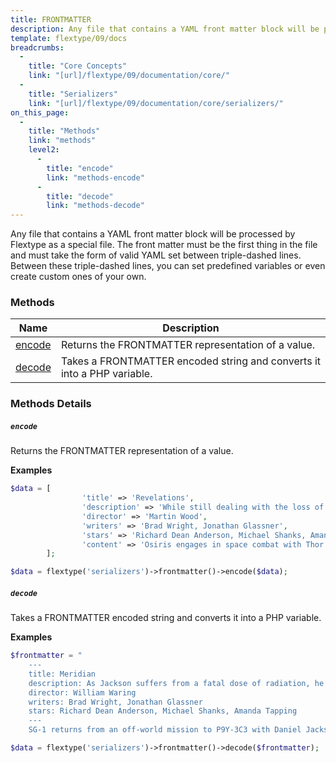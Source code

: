 ```yaml
---
title: FRONTMATTER
description: Any file that contains a YAML front matter block will be processed by Flextype as a special file. The front matter must be the first thing in the file and must take the form of valid YAML set between triple-dashed lines. Between these triple-dashed lines, you can set predefined variables or even create custom ones of your own.
template: flextype/09/docs
breadcrumbs:
  -
    title: "Core Concepts"
    link: "[url]/flextype/09/documentation/core/"
  -
    title: "Serializers"
    link: "[url]/flextype/09/documentation/core/serializers/"
on_this_page:
  -
    title: "Methods"
    link: "methods"
    level2:
      -
        title: "encode"
        link: "methods-encode"
      -
        title: "decode"
        link: "methods-decode"
---
```


Any file that contains a YAML front matter block will be processed by Flextype as a special file. The front matter must be the first thing in the file and must take the form of valid YAML set between triple-dashed lines. Between these triple-dashed lines, you can set predefined variables or even create custom ones of your own.

### <a name="methods"></a> Methods

<table>
    <thead>
        <tr>
            <th>Name</th>
            <th>Description</th>
        </tr>
    </thead>
    <tbody>
        <tr>
            <td><a href="#methods-encode">encode</a></td>
            <td>Returns the FRONTMATTER representation of a value.</td>
        </tr>
        <tr>
            <td><a href="#methods-decode">decode</a></td>
            <td>Takes a FRONTMATTER encoded string and converts it into a PHP variable.</td>
        </tr>
    </tbody>
</table>

### Methods Details

##### <a name="methods-encode"></a> `encode`

Returns the FRONTMATTER representation of a value.

**Examples**

```php
$data = [
                'title' => 'Revelations',
                'description' => 'While still dealing with the loss of Daniel Jackson the SGC is contacted by the Asgard who require assistance dealing with Anubis, who seems to have new shield technology that can repel Asgard weapons.',
                'director' => 'Martin Wood',
                'writers' => 'Brad Wright, Jonathan Glassner',
                'stars' => 'Richard Dean Anderson, Michael Shanks, Amanda Tapping',
                'content' => 'Osiris engages in space combat with Thor over a violation of the protected planets treaty. Freyr arrives at the SGC bringing news of Thor\'s death and asking SG-1 to mount a rescue mission to retrieve an Asgard scientist from the planet in question. Upon their arrival Heimdall informs them that Thor still lives and has been taken captive by the Goa\'uld. O\'Neill and Teal\'c transport over to the mothership to rescue him from the clutches of Anubis.'
        ];

$data = flextype('serializers')->frontmatter()->encode($data);

```

##### <a name="methods-decode"></a> `decode`

Takes a FRONTMATTER encoded string and converts it into a PHP variable.

**Examples**

```php
$frontmatter = "
    ---
    title: Meridian
    description: As Jackson suffers from a fatal dose of radiation, he struggles with the value of his life while his friends deal with the emotional and diplomatic repercussions.
    director: William Waring
    writers: Brad Wright, Jonathan Glassner
    stars: Richard Dean Anderson, Michael Shanks, Amanda Tapping
    ---
    SG-1 returns from an off-world mission to P9Y-3C3 with Daniel Jackson suffering from what is likely a fatal dose of radiation. On the planet, they dealt with the country of Kelowna and their representative Jonas Quinn. That country was at the same stage of development as the United States in the 1940s and well on their way to creating an atomic weapon using Goa'uld technology found in an ancient temple. Daniel argued against the Kelownans developing such a weapon and is accused of attempting to sabotage the project. As members of the team sit by his deathbed, Daniel receives an unexpected offer from someone they once met off-world."

$data = flextype('serializers')->frontmatter()->decode($frontmatter);

```
